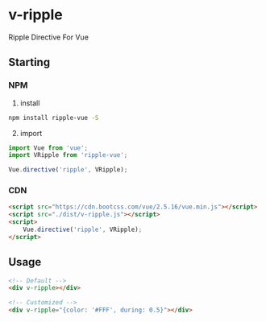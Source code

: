 # v-ripple
Ripple Directive For Vue


## Starting

### NPM
1. install
```bash
npm install ripple-vue -S
```

2. import
```javaScript
import Vue from 'vue';
import VRipple from 'ripple-vue';

Vue.directive('ripple', VRipple);
```

### CDN
```html
<script src="https://cdn.bootcss.com/vue/2.5.16/vue.min.js"></script>
<script src="./dist/v-ripple.js"></script>
<script>
    Vue.directive('ripple', VRipple);
</script>
```


## Usage
```html
<!-- Default -->
<div v-ripple></div>

<!-- Customized -->
<div v-ripple="{color: '#FFF', during: 0.5}"></div>
```